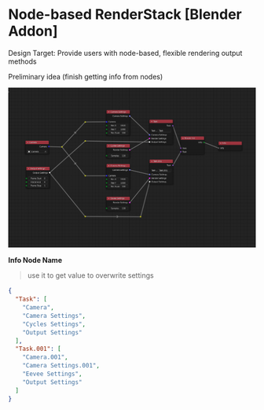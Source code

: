 # Node-based RenderStack [Blender Addon]

Design Target: Provide users with node-based, flexible rendering output methods

Preliminary idea (finish getting info from nodes)

![img1](img/img1.png)



**Info Node Name**

> use it to get value to overwrite settings

```json
{
  "Task": [
    "Camera",
    "Camera Settings",
    "Cycles Settings",
    "Output Settings"
  ],
  "Task.001": [
    "Camera.001",
    "Camera Settings.001",
    "Eevee Settings",
    "Output Settings"
  ]
}
```

